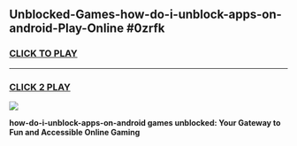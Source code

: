 
## Unblocked-Games-how-do-i-unblock-apps-on-android-Play-Online #0zrfk
<h3>
<a href="https://news.freeplayer.one?title=how-do-i-unblock-apps-on-android&ref=3">CLICK TO PLAY</a></h3>
<hr>

<h3>
<a href="https://news.freeplayer.one?title=how-do-i-unblock-apps-on-android&ref=3">CLICK 2 PLAY</a>
  
</h3>

<a href="https://news.freeplayer.one?title=how-do-i-unblock-apps-on-android&ref=3"><img src="https://clearcache.store/games.png"></a>


**how-do-i-unblock-apps-on-android games unblocked: Your Gateway to Fun and Accessible Online Gaming**
